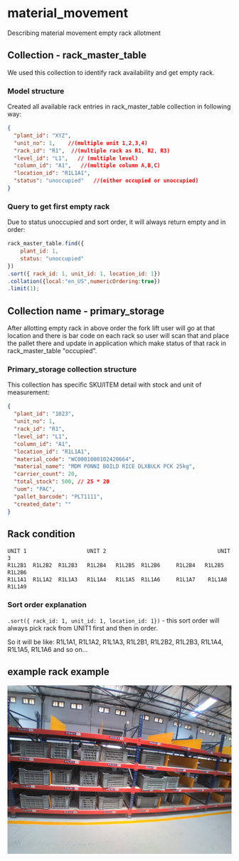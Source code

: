 # material_movement

Describing material movement empty rack allotment

## Collection - rack_master_table

We used this collection to identify rack availability and get empty rack.

### Model structure

Created all available rack entries in rack_master_table collection in following way:

```json
{
  "plant_id": "XYZ",
  "unit_no": 1,    //(multiple unit 1,2,3,4)
  "rack_id": "R1",  //(multiple rack as R1, R2, R3)
  "level_id": "L1",   // (multiple level)
  "column_id": "A1",   //(multiple column A,B,C)
  "location_id": "R1L1A1",
  "status": "unoccupied"   //(either occupied or unoccupied)
}
```


### Query to get first empty rack

Due to status unoccupied and sort order, it will always return empty and in order:

```javascript
rack_master_table.find({
    plant_id: 1,
    status: "unoccupied"
})
.sort({ rack_id: 1, unit_id: 1, location_id: 1})
.collation({local:"en_US",numericOrdering:true})
.limit(1);
```

## Collection name - primary_storage

After allotting empty rack in above order the fork lift user will go at that location and there is bar code on each rack so user will scan that and place the pallet there and update in application which make status of that rack in rack_master_table "occupied".

### Primary_storage collection structure

This collection has specific SKU/ITEM detail with stock and unit of measurement:

```json
{
  "plant_id": "1023",
  "unit_no": 1,
  "rack_id": "R1",
  "level_id": "L1",
  "column_id": "A1",
  "location_id": "R1L1A1",
  "material_code": "WC0001000102420664",
  "material_name": "MDM PONNI BOILD RICE DLXBULK PCK 25kg",
  "carrier_count": 20,
  "total_stock": 500, // 25 * 20
  "uom": "PAC",
  "pallet_barcode": "PLT1111",
  "created_date": ""
}
```

## Rack condition

```
UNIT 1                   UNIT 2                                   UNIT 3
R1L2B1  R1L2B2  R1L2B3   R1L2B4   R1L2B5  R1L2B6     R1L2B4   R1L2B5  R1L2B6 
R1L1A1  R1L1A2  R1L1A3   R1L1A4   R1L1A5  R1L1A6     R1L1A7    R1L1A8  R1L1A9
```

### Sort order explanation

`.sort({ rack_id: 1, unit_id: 1, location_id: 1})` - this sort order will always pick rack from UNIT1 first and then in order.

So it will be like:
R1L1A1, R1L1A2, R1L1A3, R1L2B1, R1L2B2, R1L2B3, R1L1A4, R1L1A5, R1L1A6 and so on…

## example rack example 

![Rack Image](./rack.jpg)

